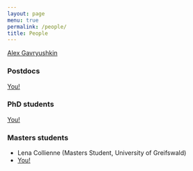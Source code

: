 ```yaml
---
layout: page
menu: true
permalink: /people/
title: People
---
```


[Alex Gavryushkin](/alex/)

### Postdocs

[You!](/opportunities/)

### PhD students

[You!](/opportunities/)

### Masters students

- Lena Collienne (Masters Student, University of Greifswald)
- [You!](/opportunities/)

